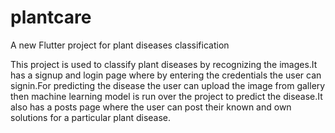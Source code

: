 # plantcare

A new Flutter project for plant diseases classification

This project is used to classify plant diseases by recognizing the images.It has a signup and login page where by entering the credentials the user can signin.For predicting the disease the user can upload the image from gallery then machine learning model is run over the project to predict the disease.It also has a posts page where the user can post their known and own solutions for a particular plant disease.
